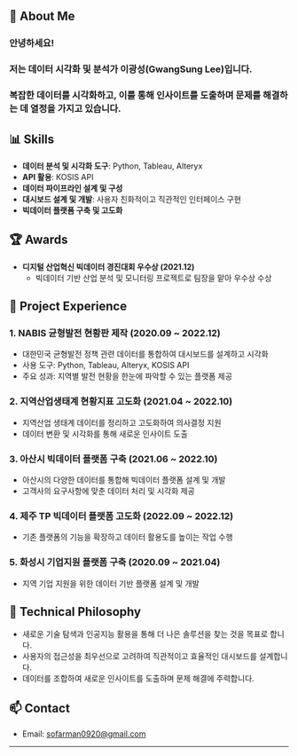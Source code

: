 ## **👋 About Me**
### 안녕하세요! 
### 저는 데이터 시각화 및 분석가 이광성(GwangSung Lee)입니다. 
### 복잡한 데이터를 시각화하고, 이를 통해 인사이트를 도출하며 문제를 해결하는 데 열정을 가지고 있습니다.


## **📊 Skills**
- **데이터 분석 및 시각화 도구**: Python, Tableau, Alteryx
- **API 활용**: KOSIS API
- **데이터 파이프라인 설계 및 구성**
- **대시보드 설계 및 개발**: 사용자 친화적이고 직관적인 인터페이스 구현
- **빅데이터 플랫폼 구축 및 고도화**


## **🏆 Awards**
- **디지털 산업혁신 빅데이터 경진대회 우수상 (2021.12)**  
  - 빅데이터 기반 산업 분석 및 모니터링 프로젝트로 팀장을 맡아 우수상 수상


## **💼 Project Experience**

### 1. **NABIS 균형발전 현황판 제작 (2020.09 ~ 2022.12)**
- 대한민국 균형발전 정책 관련 데이터를 통합하여 대시보드를 설계하고 시각화
- 사용 도구: Python, Tableau, Alteryx, KOSIS API
- 주요 성과: 지역별 발전 현황을 한눈에 파악할 수 있는 플랫폼 제공

### 2. **지역산업생태계 현황지표 고도화 (2021.04 ~ 2022.10)**
- 지역산업 생태계 데이터를 정리하고 고도화하여 의사결정 지원
- 데이터 변환 및 시각화를 통해 새로운 인사이트 도출

### 3. **아산시 빅데이터 플랫폼 구축 (2021.06 ~ 2022.10)**
- 아산시의 다양한 데이터를 통합해 빅데이터 플랫폼 설계 및 개발
- 고객사의 요구사항에 맞춘 데이터 처리 및 시각화 제공

### 4. **제주 TP 빅데이터 플랫폼 고도화 (2022.09 ~ 2022.12)**
- 기존 플랫폼의 기능을 확장하고 데이터 활용도를 높이는 작업 수행

### 5. **화성시 기업지원 플랫폼 구축 (2020.09 ~ 2021.04)**
- 지역 기업 지원을 위한 데이터 기반 플랫폼 설계 및 개발


## **🎯 Technical Philosophy**
- 새로운 기술 탐색과 인공지능 활용을 통해 더 나은 솔루션을 찾는 것을 목표로 합니다.
- 사용자의 접근성을 최우선으로 고려하여 직관적이고 효율적인 대시보드를 설계합니다.
- 데이터를 조합하여 새로운 인사이트를 도출하며 문제 해결에 주력합니다.


## **📫 Contact**
- Email: sofarman0920@gmail.com 

---

